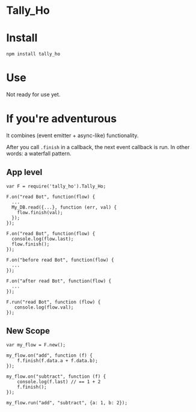 
Tally\_Ho
===============


Install
=================

    npm install tally_ho

Use
=================

Not ready for use yet.

If you're adventurous
=====================

It combines (event emitter + async-like) functionality.

After you call `.finish` in a callback, the next
event callback is run. In other words: a waterfall
pattern.


App level
---------------------

    var F = require('tally_ho').Tally_Ho;

    F.on("read Bot", function(flow) {
      ...
      My_DB.read({...}, function (err, val) {
        flow.finish(val);
      });
    });

    F.on("read Bot", function(flow) {
      console.log(flow.last);
      flow.finish();
    });

    F.on("before read Bot", function(flow) {
      ...
    });

    F.on("after read Bot", function(flow) {
      ...
    });

    F.run("read Bot", function (flow) {
       console.log(flow.val);
    });

New Scope
---------------------

    var my_flow = F.new();

    my_flow.on("add", function (f) {
        f.finish(f.data.a + f.data.b);
    });

    my_flow.on("subtract", function (f) {
        console.log(f.last) // == 1 + 2
        f.finish();
    });

    my_flow.run("add", "subtract", {a: 1, b: 2});













